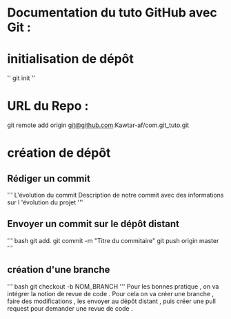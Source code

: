 # Documentation du tuto GitHub avec Git : 
# initialisation de dépôt 
''
git init
''
# URL du Repo :
git remote add origin git@github.com:Kawtar-af/com.git_tuto.git

# création de dépôt 
## Rédiger un commit
'''
L'évolution du commit 
Description de notre commit avec des informations sur l 'évolution du projet 
'''
## Envoyer un commit sur le dépôt distant 
'''
bash 
git add.
git commit -m "Titre du commitaire"
git push origin master 
'''

## création d'une branche 
'''
bash 
git checkout -b NOM_BRANCH 
'''
Pour les bonnes pratique , on va intégrer la notion de revue de code . Pour cela on va créer une branche , faire des modifications , les envoyer au dépôt distant , puis créer une pull request pour demander une revue de code . 
